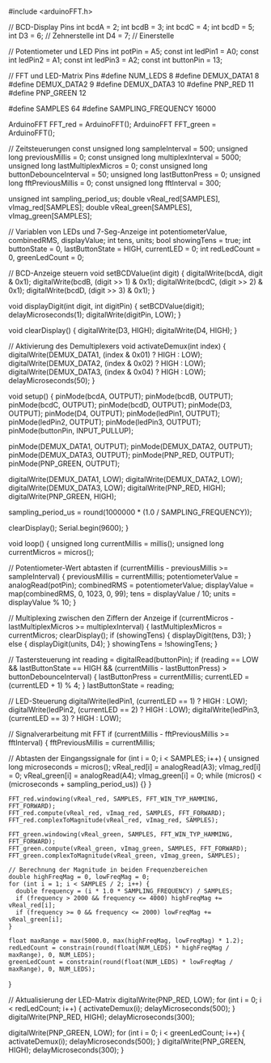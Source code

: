 # 
#include <arduinoFFT.h>

// BCD-Display Pins
int bcdA = 2;
int bcdB = 3;
int bcdC = 4;
int bcdD = 5;
int D3 = 6;  // Zehnerstelle
int D4 = 7;  // Einerstelle

// Potentiometer und LED Pins
int potPin = A5;
const int ledPin1 = A0;
const int ledPin2 = A1;
const int ledPin3 = A2;
const int buttonPin = 13;

// FFT und LED-Matrix Pins
#define NUM_LEDS 8
#define DEMUX_DATA1 8
#define DEMUX_DATA2 9
#define DEMUX_DATA3 10
#define PNP_RED 11
#define PNP_GREEN 12

#define SAMPLES 64
#define SAMPLING_FREQUENCY 16000

ArduinoFFT<double> FFT_red = ArduinoFFT<double>();
ArduinoFFT<double> FFT_green = ArduinoFFT<double>();

// Zeitsteuerungen
const unsigned long sampleInterval = 500;
unsigned long previousMillis = 0;
const unsigned long multiplexInterval = 5000;
unsigned long lastMultiplexMicros = 0;
const unsigned long buttonDebounceInterval = 50;
unsigned long lastButtonPress = 0;
unsigned long fftPreviousMillis = 0;
const unsigned long fftInterval = 300;

unsigned int sampling_period_us;
double vReal_red[SAMPLES], vImag_red[SAMPLES];
double vReal_green[SAMPLES], vImag_green[SAMPLES];

// Variablen von LEDs und 7-Seg-Anzeige
int potentiometerValue, combinedRMS, displayValue;
int tens, units;
bool showingTens = true;
int buttonState = 0, lastButtonState = HIGH, currentLED = 0;
int redLedCount = 0, greenLedCount = 0;

// BCD-Anzeige steuern
void setBCDValue(int digit) {
  digitalWrite(bcdA, digit & 0x1);
  digitalWrite(bcdB, (digit >> 1) & 0x1);
  digitalWrite(bcdC, (digit >> 2) & 0x1);
  digitalWrite(bcdD, (digit >> 3) & 0x1);
}

void displayDigit(int digit, int digitPin) {
  setBCDValue(digit);
  delayMicroseconds(1);
  digitalWrite(digitPin, LOW);
}

void clearDisplay() {
  digitalWrite(D3, HIGH);
  digitalWrite(D4, HIGH);
}

// Aktivierung des Demultiplexers
void activateDemux(int index) {
  digitalWrite(DEMUX_DATA1, (index & 0x01) ? HIGH : LOW);
  digitalWrite(DEMUX_DATA2, (index & 0x02) ? HIGH : LOW);
  digitalWrite(DEMUX_DATA3, (index & 0x04) ? HIGH : LOW);
  delayMicroseconds(50);
}

void setup() {
  pinMode(bcdA, OUTPUT);
  pinMode(bcdB, OUTPUT);
  pinMode(bcdC, OUTPUT);
  pinMode(bcdD, OUTPUT);
  pinMode(D3, OUTPUT);
  pinMode(D4, OUTPUT);
  pinMode(ledPin1, OUTPUT);
  pinMode(ledPin2, OUTPUT);
  pinMode(ledPin3, OUTPUT);
  pinMode(buttonPin, INPUT_PULLUP);
  
  pinMode(DEMUX_DATA1, OUTPUT);
  pinMode(DEMUX_DATA2, OUTPUT);
  pinMode(DEMUX_DATA3, OUTPUT);
  pinMode(PNP_RED, OUTPUT);
  pinMode(PNP_GREEN, OUTPUT);

  digitalWrite(DEMUX_DATA1, LOW);
  digitalWrite(DEMUX_DATA2, LOW);
  digitalWrite(DEMUX_DATA3, LOW);
  digitalWrite(PNP_RED, HIGH);
  digitalWrite(PNP_GREEN, HIGH);

  sampling_period_us = round(1000000 * (1.0 / SAMPLING_FREQUENCY));

  clearDisplay();
  Serial.begin(9600);
}

void loop() {
  unsigned long currentMillis = millis();
  unsigned long currentMicros = micros();

  // Potentiometer-Wert abtasten
  if (currentMillis - previousMillis >= sampleInterval) {
    previousMillis = currentMillis;
    potentiometerValue = analogRead(potPin);
    combinedRMS = potentiometerValue;
    displayValue = map(combinedRMS, 0, 1023, 0, 99);
    tens = displayValue / 10;
    units = displayValue % 10;
  }

  // Multiplexing zwischen den Ziffern der Anzeige
  if (currentMicros - lastMultiplexMicros >= multiplexInterval) {
    lastMultiplexMicros = currentMicros;
    clearDisplay();
    if (showingTens) {
      displayDigit(tens, D3);
    } else {
      displayDigit(units, D4);
    }
    showingTens = !showingTens;
  }

  // Tastersteuerung 
  int reading = digitalRead(buttonPin);
  if (reading == LOW && lastButtonState == HIGH && (currentMillis - lastButtonPress) > buttonDebounceInterval) {
    lastButtonPress = currentMillis;
    currentLED = (currentLED + 1) % 4;
  }
  lastButtonState = reading;

  // LED-Steuerung
  digitalWrite(ledPin1, (currentLED == 1) ? HIGH : LOW);
  digitalWrite(ledPin2, (currentLED == 2) ? HIGH : LOW);
  digitalWrite(ledPin3, (currentLED == 3) ? HIGH : LOW);

  // Signalverarbeitung mit FFT
  if (currentMillis - fftPreviousMillis >= fftInterval) {
    fftPreviousMillis = currentMillis;
 
  // Abtasten der Eingangssignale
  for (int i = 0; i < SAMPLES; i++) {
      unsigned long microseconds = micros();
      vReal_red[i] = analogRead(A3);
      vImag_red[i] = 0;
      vReal_green[i] = analogRead(A4);
      vImag_green[i] = 0;
      while (micros() < (microseconds + sampling_period_us)) {}
    }

    FFT_red.windowing(vReal_red, SAMPLES, FFT_WIN_TYP_HAMMING, FFT_FORWARD);
    FFT_red.compute(vReal_red, vImag_red, SAMPLES, FFT_FORWARD);
    FFT_red.complexToMagnitude(vReal_red, vImag_red, SAMPLES);

    FFT_green.windowing(vReal_green, SAMPLES, FFT_WIN_TYP_HAMMING, FFT_FORWARD);
    FFT_green.compute(vReal_green, vImag_green, SAMPLES, FFT_FORWARD);
    FFT_green.complexToMagnitude(vReal_green, vImag_green, SAMPLES);
    
    // Berechnung der Magnitude in beiden Frequenzbereichen
    double highFreqMag = 0, lowFreqMag = 0;
    for (int i = 1; i < SAMPLES / 2; i++) {
      double frequency = (i * 1.0 * SAMPLING_FREQUENCY) / SAMPLES;
      if (frequency > 2000 && frequency <= 4000) highFreqMag += vReal_red[i];
      if (frequency >= 0 && frequency <= 2000) lowFreqMag += vReal_green[i];
    }

    float maxRange = max(5000.0, max(highFreqMag, lowFreqMag) * 1.2);
    redLedCount = constrain(round(float(NUM_LEDS) * highFreqMag / maxRange), 0, NUM_LEDS);
    greenLedCount = constrain(round(float(NUM_LEDS) * lowFreqMag / maxRange), 0, NUM_LEDS);
  }

  // Aktualisierung der LED-Matrix 
  digitalWrite(PNP_RED, LOW);
  for (int i = 0; i < redLedCount; i++) {
    activateDemux(i);
    delayMicroseconds(500);
  }
  digitalWrite(PNP_RED, HIGH);
  delayMicroseconds(300);

  digitalWrite(PNP_GREEN, LOW);
  for (int i = 0; i < greenLedCount; i++) {
    activateDemux(i);
    delayMicroseconds(500);
  }
  digitalWrite(PNP_GREEN, HIGH);
  delayMicroseconds(300);
}

